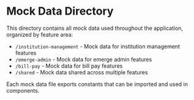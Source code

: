 # Mock Data Directory

This directory contains all mock data used throughout the application, organized by feature area:

- `/institution-management` - Mock data for institution management features
- `/emerge-admin` - Mock data for emerge admin features
- `/bill-pay` - Mock data for bill pay features
- `/shared` - Mock data shared across multiple features

Each mock data file exports constants that can be imported and used in components.
